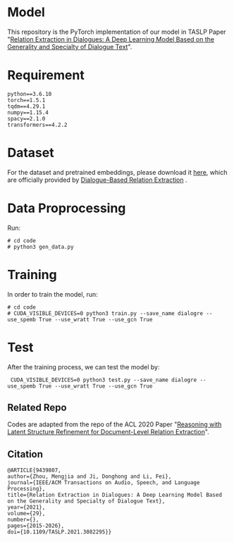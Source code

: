 # Model
This repository is the PyTorch implementation of our model in TASLP Paper 
"[Relation Extraction in Dialogues: A Deep Learning Model Based on the Generality and Specialty of Dialogue Text](https://ieeexplore.ieee.org/document/9439807?source=authoralert)".

# Requirement
```
python==3.6.10 
torch==1.5.1
tqdm==4.29.1
numpy==1.15.4
spacy==2.1.0
transformers==4.2.2
```

# Dataset

For the dataset and pretrained embeddings, please download it [here](https://github.com/nlpdata/dialogre), which are officially provided by [Dialogue-Based Relation Extraction](https://arxiv.org/abs/2004.08056)
. 
# Data Proprocessing
Run:

```
# cd code
# python3 gen_data.py 
```

# Training
In order to train the model, run:

```
# cd code
# CUDA_VISIBLE_DEVICES=0 python3 train.py --save_name dialogre --use_spemb True --use_wratt True --use_gcn True
```

# Test
After the training process, we can test the model by:

```
 CUDA_VISIBLE_DEVICES=0 python3 test.py --save_name dialogre --use_spemb True --use_wratt True --use_gcn True
```

## Related Repo

Codes are adapted from the repo of the ACL 2020 Paper 
"[Reasoning with Latent Structure Refinement for Document-Level Relation Extraction](https://arxiv.org/abs/2005.06312)".

## Citation

```
@ARTICLE{9439807,  
author={Zhou, Mengjia and Ji, Donghong and Li, Fei},  
journal={IEEE/ACM Transactions on Audio, Speech, and Language Processing},   
title={Relation Extraction in Dialogues: A Deep Learning Model Based on the Generality and Specialty of Dialogue Text},   
year={2021},  
volume={29},  
number={},  
pages={2015-2026},  
doi={10.1109/TASLP.2021.3082295}}
```


